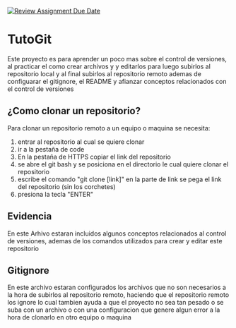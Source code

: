 [![Review Assignment Due Date](https://classroom.github.com/assets/deadline-readme-button-22041afd0340ce965d47ae6ef1cefeee28c7c493a6346c4f15d667ab976d596c.svg)](https://classroom.github.com/a/a4G18UV_)

# TutoGit

Este proyecto es para aprender un poco mas sobre el control de versiones, al practicar el como crear archivos y y editarlos para luego subirlos al repositorio local y al final subirlos al repositorio remoto ademas de configuarar el gitignore, el README y afianzar conceptos relacionados con el control de versiones  

## ¿Como clonar un repositorio?

Para clonar un repositorio remoto a un equipo o maquina se necesita: 

1. entrar al repositorio al cual se quiere clonar 
2. ir a la pestaña de code
3. En la pestaña de HTTPS copiar el link del repositorio
4. se abre el git bash y se posiciona en el directorio le cual quiere clonar el repositorio
5. escribe el comando "git clone [link]" en la parte de link se pega el link del repositorio (sin los corchetes)
6. presiona la tecla "ENTER"

## Evidencia

En este Arhivo estaran incluidos algunos conceptos relacionados al control de versiones, ademas de los comandos utilizados para crear y editar este repositorio

## Gitignore

En este archivo estaran configurados los archivos que no son necesarios a la hora de subirlos al repositorio remoto, haciendo que el repositorio remoto los ignore lo cual tambien ayuda a que el proyecto no sea tan pesado o se suba con un archivo o con una configuracion que genere algun error a la hora de clonarlo en otro equipo o maquina


